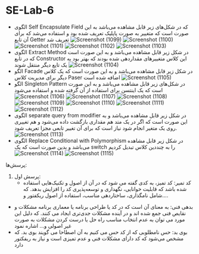 # SE-Lab-6
- الگوی Self Encapsulate Field که در شکل‌های زیر قابل مشاهده می‌باشد به این صورت است که متغییر به صورت پاپلیک تعریف شده بود و استفاده می‌شد که برای آن تابع Getter تعریف شد
![Screenshot (1099)](https://github.com/GhazaalTaghavi/SE-Lab-6/assets/62201018/328c61e3-1b1b-4859-a267-26c6876ec629)
![Screenshot (1100)](https://github.com/GhazaalTaghavi/SE-Lab-6/assets/62201018/df251277-e62d-4853-a756-3a949b4dae89)
![Screenshot (1101)](https://github.com/GhazaalTaghavi/SE-Lab-6/assets/62201018/e4fdf0cf-4216-4905-b798-017a1a043ed7)
![Screenshot (1102)](https://github.com/GhazaalTaghavi/SE-Lab-6/assets/62201018/bbaa32e8-b12a-4fe9-93de-bdc44ab6983c)
![Screenshot (1103)](https://github.com/GhazaalTaghavi/SE-Lab-6/assets/62201018/77510263-af10-452e-99d2-883359612814)
- الگوی Extract Method در شکل زیر قابل مشاهده می‌باشد و به این صورت است که در تابع Constructor این کلاس متغییر‌های مقداردهی شده بودند که بهتر بود به یک تایع دیگر منتقل شوند
![Screenshot (1104)](https://github.com/GhazaalTaghavi/SE-Lab-6/assets/62201018/80590c1d-5cb4-4049-b1f5-613726e55618)
- الگو Facade در شکل زیر قابل مشاهده می‌باشد و به این صورت است که یک کلاس دیگر برای مدیریت کلاس Paser اضافه شده است
![Screenshot (1105)](https://github.com/GhazaalTaghavi/SE-Lab-6/assets/62201018/1b8f08b5-2ca7-47d9-88ab-f82ec4e08488)
- الگو Singleton Pattern در شکل‌های زیر قابل مشاهده می‌باشد و به این صورت است که یک اینتسن برای استفاده از آن گرفته شده و استفاده می‌شود
![Screenshot (1106)](https://github.com/GhazaalTaghavi/SE-Lab-6/assets/62201018/9d74d04c-ebe9-4c77-a78c-382c062a4f77)
![Screenshot (1107)](https://github.com/GhazaalTaghavi/SE-Lab-6/assets/62201018/a4e17edf-20bf-4d9c-8443-6d7d279f714f)
![Screenshot (1108)](https://github.com/GhazaalTaghavi/SE-Lab-6/assets/62201018/e9a67361-4acc-4e54-8465-1f9fce8372c1)
![Screenshot (1109)](https://github.com/GhazaalTaghavi/SE-Lab-6/assets/62201018/6f022c3d-df7f-49f3-8367-763b350a2d50)
![Screenshot (1110)](https://github.com/GhazaalTaghavi/SE-Lab-6/assets/62201018/56c1db17-de52-45b9-a297-2aea05d15256)
![Screenshot (1111)](https://github.com/GhazaalTaghavi/SE-Lab-6/assets/62201018/3d2c2293-fba6-49b2-86f1-989fd22bc9e2)
![Screenshot (1112)](https://github.com/GhazaalTaghavi/SE-Lab-6/assets/62201018/b902d759-f1e6-4655-a939-35ec58be2ec1)
- الگوی separate query from modifier در شکل زیر قابل مشاهده می‌باشد و به این صورت است که اگر در یک متد هم مقداری بازگشت داده می‌شود و هم تغییری روی یک متغیر انجام شود نیاز است که برای آن تغییر تابعی مجزا تعریف شود.
![Screenshot (1113)](https://github.com/GhazaalTaghavi/SE-Lab-6/assets/62201018/0efc844a-21af-488c-8b84-e4c77f1dafd3)
- الگوی Replace Conditional with Polymorphism در شکل زیر قابل مشاهده می‌باشد و بدین صورت است که یک switch را به چنددین کلاس تبدیل کردیم
![Screenshot (1114)](https://github.com/GhazaalTaghavi/SE-Lab-6/assets/62201018/c908c747-2d76-4ea1-a185-bbd671ee7552)
![Screenshot (1115)](https://github.com/GhazaalTaghavi/SE-Lab-6/assets/62201018/3af8893a-75ee-4f83-a5f0-0888e4a0dc79)

پرسش‌ها:
1. پرسش اول:
   - کد تمیر: کد تمیز، به کدی گفته می شود که در آن از اصول و تکنیک‌هایی استفاده شده باشد که قابلیت خوانایی، نگهداری و توسعه‌پذیری کد را افزایش بدهد. که شامل نامگذاری، ساختاردهی مناسب، استفاده از اصول ریکفتور و....
- بدهی فنی: به معنای آن است که در کد یا طراحی برنامه یا معماری برنامه مشکلات و نقایص فنی جمع شده اند و در آینده مشکلات جدی‌تری ایجاد می کنند. که دلیل این مورد می توان به عدم انتخاب مناسب راه حل یا درست کردن مشکلات به صورت غیر اصولی و... اشاره نمود
- بوی بد: حس نامطلوبی که از کد حس می کنیم به آن اصطاحا می گویند بوی بد. که مشخص می‌شود که کد دارای مشکلات فنی و عدم تمیزی است و نیاز به ریفکتور دارد
